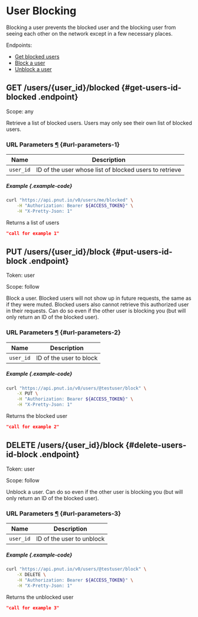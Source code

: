 # User Blocking

Blocking a user prevents the blocked user and the blocking user from seeing each other on the network except in a few necessary places.

Endpoints:

* [Get blocked users](#get-users-id-blocked)
* [Block a user](#put-users-id-block)
* [Unblock a user](#delete-users-id-block)


## <span class="method method-get">GET</span> /users/<span class="call-param">{user_id}</span>/blocked {#get-users-id-blocked .endpoint}

Scope: <span class="endpoint-meta">any</span>

Retrieve a list of blocked users. Users may only see their own list of blocked users.

### URL Parameters [&para;](#url-parameters-1) {#url-parameters-1}

Name|Description
-|-
`user_id`|ID of the user whose list of blocked users to retrieve

##### Example {.example-code}

```bash
curl "https://api.pnut.io/v0/users/me/blocked" \
    -H "Authorization: Bearer ${ACCESS_TOKEN}" \
    -H "X-Pretty-Json: 1"
```

Returns a list of users

```json
"call for example 1"
```


## <span class="method method-put">PUT</span> /users/<span class="call-param">{user_id}</span>/block {#put-users-id-block .endpoint}

Token: <span class="endpoint-meta">user</span>

Scope: <span class="endpoint-meta">follow</span>

Block a user. Blocked users will not show up in future requests, the same as if they were muted. Blocked users also cannot retrieve this authorized user in their requests. Can do so even if the other user is blocking you (but will only return an ID of the blocked user).

### URL Parameters [&para;](#url-parameters-2) {#url-parameters-2}

Name|Description
-|-
`user_id`|ID of the user to block

##### Example {.example-code}

```bash
curl "https://api.pnut.io/v0/users/@testuser/block" \
    -X PUT \
    -H "Authorization: Bearer ${ACCESS_TOKEN}" \
    -H "X-Pretty-Json: 1"
```

Returns the blocked user

```json
"call for example 2"
```


## <span class="method method-delete">DELETE</span> /users/<span class="call-param">{user_id}</span>/block {#delete-users-id-block .endpoint}

Token: <span class="endpoint-meta">user</span>

Scope: <span class="endpoint-meta">follow</span>

Unblock a user. Can do so even if the other user is blocking you (but will only return an ID of the blocked user).

### URL Parameters [&para;](#url-parameters-3) {#url-parameters-3}

Name|Description
-|-
`user_id`|ID of the user to unblock

##### Example {.example-code}

```bash
curl "https://api.pnut.io/v0/users/@testuser/block" \
    -X DELETE \
    -H "Authorization: Bearer ${ACCESS_TOKEN}" \
    -H "X-Pretty-Json: 1"
```

Returns the unblocked user

```json
"call for example 3"
```